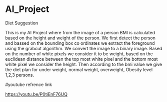 # AI_Project

Diet Suggestion

This is my AI Project where from the image of a person BMI is calculated based on the height and weight of the person. We first detect the person and bassed on the bounding box co ordinates we extract the foreground using the grabcut algorithm. We convert the image to a binary image. Based on the number of white pixels we consider it to be weight, based on the euclidean distance between the top most white pixel and the bottom most white pixel we consider the height. Then according to the bmi value we give the diet plan for under weight, normal weight, overweight, Obesity level 1,2,3 persons.

#youtube refrence link

https://youtu.be/P0tiEnF76UQ
